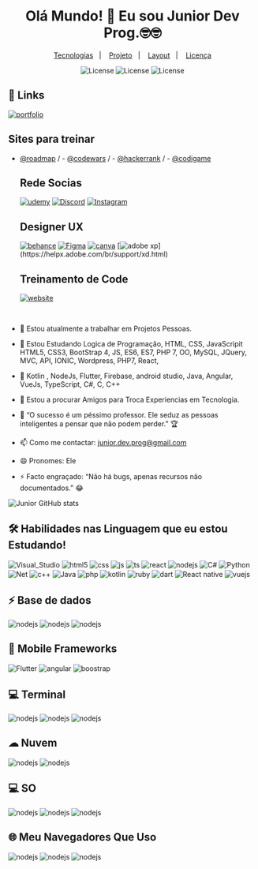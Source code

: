   <h1 align="center"> Olá Mundo! 👋 Eu sou Junior Dev Prog.🤓🤓</h1>    

  <p align="center">
  <a href="#-tecnologias">Tecnologias</a>&nbsp;&nbsp;&nbsp;|&nbsp;&nbsp;&nbsp;
  <a href="#-projeto">Projeto</a>&nbsp;&nbsp;&nbsp;|&nbsp;&nbsp;&nbsp;
  <a href="#-layout">Layout</a>&nbsp;&nbsp;&nbsp;|&nbsp;&nbsp;&nbsp;
  <a href="#memo-licença">Licença</a>
</p>

 <p align="center">
  <img alt="License" src="https://img.shields.io/static/v1?label=license&message=MIT&color=49AA26&labelColor=000000">
  <img alt="License" src="https://img.shields.io/badge/License-GPL%20v3-yellow.svg">
    <img alt="License" src="https://img.shields.io/badge/license-AGPL-blue.svg">   
</p>                                                   

          
## 🔗 Links
[![portfolio](https://img.shields.io/badge/my_portfolio-000?style=for-the-badge&logo=ko-fi&logoColor=white)]()
  
   ## Sites para treinar 

- [@roadmap](https://roadmap.sh/)  /  - [@codewars](https://www.codewars.com/)  / - [@hackerrank](https://www.hackerrank.com/)  / - [@codigame](https://www.codingame.com/start)
                                 
   ## Rede Socias 
   [![udemy](https://img.shields.io/badge/Udemy-EC5252?style=for-the-badge&logo=Udemy&logoColor=white)](https://www.udemy.com/)
   [![Discord](https://img.shields.io/badge/Discord-7289DA?style=for-the-badge&logo=discord&logoColor=white)](https://discord.com/channels/@me)
   [![Instagram](https://img.shields.io/badge/Instagram-E4405F?style=for-the-badge&logo=instagram&logoColor=white)](https://www.instagram.com/junior_dev_23/)
   ##

   ## Designer UX
   [![behance](https://aleen42.github.io/badges/src/behance.svg)](https://www.behance.net/juniormoura17)
   [![Figma](https://img.shields.io/badge/Figma-F24E1E?style=for-the-badge&logo=figma&logoColor=white)](https://www.figma.com/file/uLTKoygKn3R94nFyUu2g5m/FigJam-basics?type=whiteboard&node-id=0%3A1&t=Sv9Jp7fQVz7lOiqd-1)
   [![canva](https://img.shields.io/badge/Canva-%2300C4CC.svg?&style=for-the-badge&logo=Canva&logoColor=white)](https://www.canva.com/design/DAFgru27u6c/91p0TdIY8QxvqQWsIB6hIA/edit?utm_content=DAFgru27u6c&utm_campaign=designshare&utm_medium=link2&utm_source=sharebutton)
[![adobe xp](https://img.shields.io/badge/Adobe%20XD-470137?style=for-the-badge&logo=Adobe%20XD&logoColor=#FF61F6")](https://helpx.adobe.com/br/support/xd.html)


   ## Treinamento de Code
   
   <div style="display: inline_block">

   [![website](https://img.shields.io/badge/Exercism-009CAB?style=for-the-badge&logo=exercism&logoColor=white)](https://exercism.org/)
 

   </div><br/>
   
      
- 🔭 Estou atualmente a trabalhar em  Projetos Pessoas.
- 🌱 Estou  Estudando Logica de Programação, HTML, CSS, JavaScripit HTML5, CSS3, BootStrap 4, JS, ES6, ES7, PHP 7, OO, MySQL, JQuery, MVC, API, IONIC, Wordpress, PHP7, React,
- 🧠  Kotlin , NodeJs, Flutter, Firebase, android studio, Java, Angular, VueJs, TypeScript, C#, C, C++
- 👯 Estou a procurar Amigos para Troca Experiencias em Tecnologia.
- 🤔 “O sucesso é um péssimo professor. Ele seduz as pessoas inteligentes a pensar que não podem perder.” 🏆
- 📫 Como me contactar: junior.dev.prog@gmail.com
- 😄 Pronomes: Ele
- ⚡ Facto engraçado: “Não há bugs, apenas recursos não documentados.” 😂

  
![Junior GitHub stats](https://github-readme-stats.vercel.app/api?username=JuniorDev-Prog&show_icons=true&theme=chartreuse-dark&count_private=true)

## 🛠 Habilidades nas Linguagem que eu estou Estudando!

<div style="display: inline_block">
  <img align="center" alt="Visual_Studio" src="https://img.shields.io/badge/Visual_Studio-5C2D91?style=for-the-badge&logo=visual%20studio&logoColor=white" />
  <img align="center" alt="html5" src="https://img.shields.io/badge/HTML5-E34F26?style=for-the-badge&logo=html5&logoColor=white" />
  <img align="center" alt="css" src="https://img.shields.io/badge/CSS3-1572B6?style=for-the-badge&logo=css3&logoColor=white" />
  <img align="center" alt="js" src="https://img.shields.io/badge/JavaScript-F7DF1E?style=for-the-badge&logo=javascript&logoColor=black" />
  <img align="center" alt="ts" src="https://img.shields.io/badge/TypeScript-007ACC?style=for-the-badge&logo=typescript&logoColor=white" />
  <img align="center" alt="react" src="https://img.shields.io/badge/React-20232A?style=for-the-badge&logo=react&logoColor=61DAFB" />
  <img align="center" alt="nodejs" src="https://img.shields.io/badge/Node.js-43853D?style=for-the-badge&logo=node.js&logoColor=white" />
  <img align="center" alt="C#" src="https://img.shields.io/badge/C%23-239120?style=for-the-badge&logo=c-sharp&logoColor=white" />
  <img align="center" alt="Python" src="https://img.shields.io/badge/Python-3776AB?style=for-the-badge&logo=python&logoColor=white" />
    <img align="center" alt="Net" src="https://img.shields.io/badge/.NET-5C2D91?style=for-the-badge&logo=.net&logoColor=white" />
      <img align="center" alt="c++" src="https://img.shields.io/badge/C%2B%2B-00599C?style=for-the-badge&logo=c%2B%2B&logoColor=white" />
        <img align="center" alt="Java" src="https://img.shields.io/badge/Java-ED8B00?style=for-the-badge&logo=openjdk&logoColor=white" />
          <img align="center" alt="php" src="https://img.shields.io/badge/PHP-777BB4?style=for-the-badge&logo=php&logoColor=white" />
           <img align="center" alt="kotlin" src="https://img.shields.io/badge/Kotlin-0095D5?&style=for-the-badge&logo=kotlin&logoColor=white" />
            <img align="center" alt="ruby" src="https://img.shields.io/badge/Ruby-CC342D?style=for-the-badge&logo=ruby&logoColor=white" />
             <img align="center" alt="dart" src="https://img.shields.io/badge/Dart-0175C2?style=for-the-badge&logo=dart&logoColor=white" />
               <img align="center" alt="React native" src="https://img.shields.io/badge/React_Native-20232A?style=for-the-badge&logo=react&logoColor=61DAFB" />
                 <img align="center" alt="vuejs" src="https://img.shields.io/badge/Vue.js-35495E?style=for-the-badge&logo=vue.js&logoColor=4FC08D" />
             

          
##  ⚡ Base de dados

  <img align="center" alt="nodejs" src="https://img.shields.io/badge/MySQL-005C84?style=for-the-badge&logo=mysql&logoColor=white" />
          <img align="center" alt="nodejs" src="https://img.shields.io/badge/MongoDB-4EA94B?style=for-the-badge&logo=mongodb&logoColor=white" />
                 <img align="center" alt="nodejs" src="https://img.shields.io/badge/PostgreSQL-316192?style=for-the-badge&logo=postgresql&logoColor=white" />
                         


 ## 📱 Mobile Frameworks

  <img align="center" alt="Flutter" src="https://img.shields.io/badge/Flutter-02569B?style=for-the-badge&logo=flutter&logoColor=white" />
  <img align="center" alt="angular" src="https://img.shields.io/badge/Angular-DD0031?style=for-the-badge&logo=angular&logoColor=white" />
    <img align="center" alt="boostrap" src="https://img.shields.io/badge/Bootstrap-563D7C?style=for-the-badge&logo=bootstrap&logoColor=white" />
                                

## 💻 Terminal
    
<img align="center" alt="nodejs" src="https://img.shields.io/badge/GIT-E44C30?style=for-the-badge&logo=git&logoColor=white" />
   <img align="center" alt="nodejs" src="https://img.shields.io/badge/powershell-5391FE?style=for-the-badge&logo=powershell&logoColor=white" />
      <img align="center" alt="nodejs" src="https://img.shields.io/badge/windows%20terminal-4D4D4D?style=for-the-badge&logo=windows%20terminal&logoColor=white" />

##  ☁ Nuvem

   <img align="center" alt="nodejs" src="https://img.shields.io/badge/Amazon_AWS-FF9900?style=for-the-badge&logo=amazonaws&logoColor=white" />
   <img align="center" alt="nodejs" src="https://img.shields.io/badge/Azure_DevOps-0078D7?style=for-the-badge&logo=azure-devops&logoColor=white" />

 ## 💻 SO

<img align="center" alt="nodejs" src="https://img.shields.io/badge/Windows-0078D6?style=for-the-badge&logo=windows&logoColor=white" />
   <img align="center" alt="nodejs" src="https://img.shields.io/badge/Android-3DDC84?style=for-the-badge&logo=android&logoColor=white" />
         <img align="center" alt="nodejs" src="https://img.shields.io/badge/Debian-A81D33?style=for-the-badge&logo=debian&logoColor=white" />
 
      
        
## 🌐 Meu Navegadores Que Uso

<img align="center" alt="nodejs" src="https://img.shields.io/badge/Google_chrome-4285F4?style=for-the-badge&logo=Google-chrome&logoColor=white" />
   <img align="center" alt="nodejs" src="https://img.shields.io/badge/Microsoft_Edge-0078D7?style=for-the-badge&logo=Microsoft-edge&logoColor=white" />
     <img align="center" alt="nodejs" src="https://img.shields.io/badge/Firefox_Browser-FF7139?style=for-the-badge&logo=Firefox-Browser&logoColor=white" />
     <br><br/>







 

  
